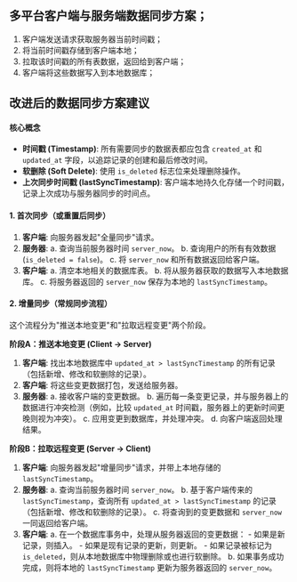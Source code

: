 

## 多平台客户端与服务端数据同步方案；

1. 客户端发送请求获取服务器当前时间戳；
2. 将当前时间戳存储到客户端本地；
3. 拉取该时间戳的所有表数据，返回给到客户端；
4. 客户端将这些数据写入到本地数据库；


## 改进后的数据同步方案建议

#### 核心概念
*   **时间戳 (Timestamp)**: 所有需要同步的数据表都应包含 `created_at` 和 `updated_at` 字段，以追踪记录的创建和最后修改时间。
*   **软删除 (Soft Delete)**: 使用 `is_deleted` 标志位来处理删除操作。
*   **上次同步时间戳 (lastSyncTimestamp)**: 客户端本地持久化存储一个时间戳，记录上次成功与服务器同步的时间点。

#### 1. 首次同步（或重置后同步）
1.  **客户端**: 向服务器发起"全量同步"请求。
2.  **服务器**:
    a. 查询当前服务器时间 `server_now`。
    b. 查询用户的所有有效数据 (`is_deleted = false`)。
    c. 将 `server_now` 和所有数据返回给客户端。
3.  **客户端**:
    a. 清空本地相关的数据库表。
    b. 将从服务器获取的数据写入本地数据库。
    c. 将服务器返回的 `server_now` 保存为本地的 `lastSyncTimestamp`。

#### 2. 增量同步（常规同步流程）
这个流程分为"推送本地变更"和"拉取远程变更"两个阶段。

**阶段A：推送本地变更 (Client -> Server)**
1.  **客户端**: 找出本地数据库中 `updated_at > lastSyncTimestamp` 的所有记录（包括新增、修改和软删除的记录）。
2.  **客户端**: 将这些变更数据打包，发送给服务器。
3.  **服务器**:
    a. 接收客户端的变更数据。
    b. 遍历每一条变更记录，并与服务器上的数据进行冲突检测（例如，比较 `updated_at` 时间戳，服务器上的更新时间更晚则视为冲突）。
    c. 应用变更到数据库，并处理冲突。
    d. 向客户端返回处理结果。

**阶段B：拉取远程变更 (Server -> Client)**
1.  **客户端**: 向服务器发起"增量同步"请求，并带上本地存储的 `lastSyncTimestamp`。
2.  **服务器**:
    a. 查询当前服务器时间 `server_now`。
    b. 基于客户端传来的 `lastSyncTimestamp`，查询所有 `updated_at > lastSyncTimestamp` 的记录（包括新增、修改和软删除的记录）。
    c. 将查询到的变更数据和 `server_now` 一同返回给客户端。
3.  **客户端**:
    a. 在一个数据库事务中，处理从服务器返回的变更数据：
        - 如果是新记录，则插入。
        - 如果是现有记录的更新，则更新。
        - 如果记录被标记为 `is_deleted`，则从本地数据库中物理删除或也进行软删除。
    b. 如果事务成功完成，则将本地的 `lastSyncTimestamp` 更新为服务器返回的 `server_now`。



